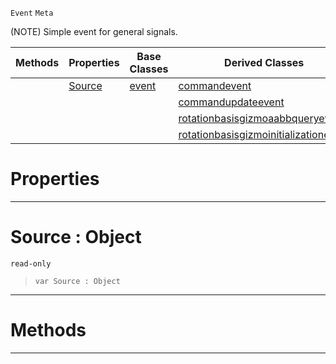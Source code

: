  `Event` `Meta`



(NOTE) Simple event for general signals.

|Methods|Properties|Base Classes|Derived Classes|
|---|---|---|---|
| |[ Source](https://github.com/ZilchEngine/ZilchDocs/blob/master/code_reference/class_reference/objectevent.markdown#source-object)|[event](https://github.com/ZilchEngine/ZilchDocs/blob/master/code_reference/class_reference/event.markdown)|[commandevent](https://github.com/ZilchEngine/ZilchDocs/blob/master/code_reference/class_reference/commandevent.markdown)|
| | | |[commandupdateevent](https://github.com/ZilchEngine/ZilchDocs/blob/master/code_reference/class_reference/commandupdateevent.markdown)|
| | | |[rotationbasisgizmoaabbqueryevent](https://github.com/ZilchEngine/ZilchDocs/blob/master/code_reference/class_reference/rotationbasisgizmoaabbqueryevent.markdown)|
| | | |[rotationbasisgizmoinitializationevent](https://github.com/ZilchEngine/ZilchDocs/blob/master/code_reference/class_reference/rotationbasisgizmoinitializationevent.markdown)|


 #  Properties


---  
 #  Source : Object

 `read-only`

> 
> ``` lang=cpp, name=Nada
> var Source : Object


---  
 #  Methods


---  
 

 
